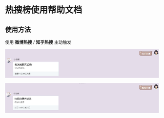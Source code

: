 # 热搜榜使用帮助文档

## 使用方法

使用 **微博热搜** / **知乎热搜** 主动触发

![](./imgs/hotSearch/1.png)

![](./imgs/hotSearch/2.png)
